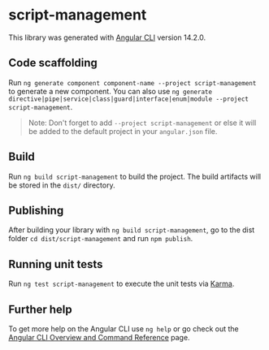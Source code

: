 # script-management

This library was generated with [Angular CLI](https://github.com/angular/angular-cli) version
14.2.0.

## Code scaffolding

Run `ng generate component component-name --project script-management` to generate a new
component. You can also use
`ng generate directive|pipe|service|class|guard|interface|enum|module --project script-management`.

> Note: Don't forget to add `--project script-management` or else it will be added to the
> default project in your `angular.json` file.

## Build

Run `ng build script-management` to build the project. The build artifacts will be stored in
the `dist/` directory.

## Publishing

After building your library with `ng build script-management`, go to the dist folder
`cd dist/script-management` and run `npm publish`.

## Running unit tests

Run `ng test script-management` to execute the unit tests via
[Karma](https://karma-runner.github.io).

## Further help

To get more help on the Angular CLI use `ng help` or go check out the
[Angular CLI Overview and Command Reference](https://angular.io/cli) page.
